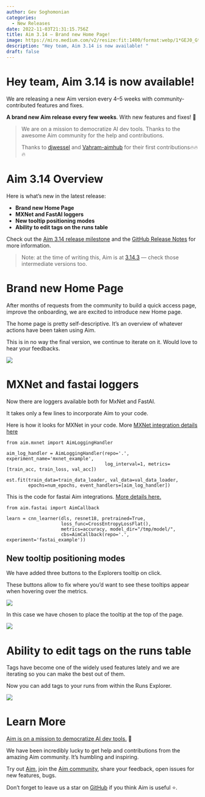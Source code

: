 ```yaml
---
author: Gev Soghomonian
categories:
  - New Releases
date: 2022-11-03T21:31:15.756Z
title: Aim 3.14 — Brand new Home Page!
image: https://miro.medium.com/v2/resize:fit:1400/format:webp/1*GEJ0_GtGyXC4sv2sZrSCRA.png
description: "Hey team, Aim 3.14 is now available! "
draft: false
---
```

# Hey team, Aim 3.14 is now available!

We are releasing a new Aim version every 4–5 weeks with community-contributed features and fixes.

**A brand new Aim release every few weeks**. With new features and fixes! 🚀

> We are on a mission to democratize AI dev tools. Thanks to the awesome Aim community for the help and contributions.
>
> Thanks to [djwessel](https://github.com/djwessel) and [Vahram-aimhub](https://github.com/Vahram-aimhub) for their first contributions🔥🔥🔥

# Aim 3.14 Overview

Here is what’s new in the latest release:

* **Brand new Home Page**
* **MXNet and FastAI loggers**
* **New tooltip positioning modes**
* **Ability to edit tags on the runs table**

Check out the [Aim 3.14 release milestone](https://github.com/aimhubio/aim/milestone/41) and the [GitHub Release Notes](https://github.com/aimhubio/aim/releases/tag/v3.14.0) for more information.

> Note: at the time of writing this, Aim is at [3.14.3](https://github.com/aimhubio/aim/releases) — check those intermediate versions too.

# Brand new Home Page

After months of requests from the community to build a quick access page, improve the onboarding, we are excited to introduce new Home page.

The home page is pretty self-descriptive. It’s an overview of whatever actions have been taken using Aim.

This is in no way the final version, we continue to iterate on it. Would love to hear your feedbacks.

![](https://miro.medium.com/v2/resize:fit:1400/format:webp/1*qhWVuIETasWSsUc3oEYdfQ.png)

# MXNet and fastai loggers

Now there are loggers available both for MxNet and FastAI.

It takes only a few lines to incorporate Aim to your code.

Here is how it looks for MXNet in your code. More [MXNet integration details here](https://aimstack.readthedocs.io/en/latest/quick_start/integrations.html#integration-with-mxnet)



```
from aim.mxnet import AimLoggingHandler

aim_log_handler = AimLoggingHandler(repo='.', experiment_name='mxnet_example',
                                    log_interval=1, metrics=[train_acc, train_loss, val_acc])

est.fit(train_data=train_data_loader, val_data=val_data_loader,
        epochs=num_epochs, event_handlers=[aim_log_handler])
```

This is the code for fastai Aim integrations. [More details here.](https://aimstack.readthedocs.io/en/latest/quick_start/integrations.html#integration-with-fastai)

```
from aim.fastai import AimCallback

learn = cnn_learner(dls, resnet18, pretrained=True,
                    loss_func=CrossEntropyLossFlat(),
                    metrics=accuracy, model_dir="/tmp/model/",
                    cbs=AimCallback(repo='.', experiment='fastai_example'))
```

## New tooltip positioning modes

We have added three buttons to the Explorers tooltip on click.

These buttons allow to fix where you’d want to see these tooltips appear when hovering over the metrics.

![](https://miro.medium.com/v2/resize:fit:1400/format:webp/1*71V5hEnGIOg2-QIi01ok1A.png)

In this case we have chosen to place the tooltip at the top of the page.

![](https://miro.medium.com/v2/resize:fit:1400/format:webp/1*2vDsrHdRa42jxpTcG66nkg.png)

# Ability to edit tags on the runs table

Tags have become one of the widely used features lately and we are iterating so you can make the best out of them.

Now you can add tags to your runs from within the Runs Explorer.

![](https://miro.medium.com/v2/resize:fit:1400/format:webp/1*vk0DJyFCGdw9A_TPzGDMRg.png)

# Learn More

[Aim is on a mission to democratize AI dev tools.](https://aimstack.readthedocs.io/en/latest/overview.html) 🙌

We have been incredibly lucky to get help and contributions from the amazing Aim community. It’s humbling and inspiring.

Try out [Aim](https://github.com/aimhubio/aim), join the [Aim community](https://slack.aimstack.io/), share your feedback, open issues for new features, bugs.

Don’t forget to leave us a star on [GitHub](https://github.com/aimhubio/aim) if you think Aim is useful ⭐️.